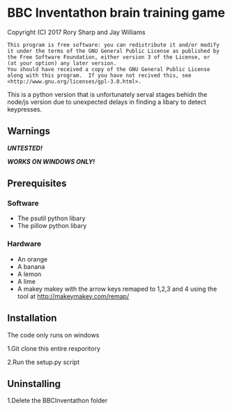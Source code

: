 # BBC Inventathon brain training game
Copyright (C) 2017  Rory Sharp and Jay Williams
    
    This program is free software: you can redistribute it and/or modify
    it under the terms of the GNU General Public License as published by
    the Free Software Foundation, either version 3 of the License, or
    (at your option) any later version.
    You should have received a copy of the GNU General Public License
    along with this program.  If you have not recived this, see <http://www.gnu.org/licenses/gpl-3.0.html>.

This is a python version that is unfortunately serval stages behidn the node/js version due to unexpected delays in finding a libary to detect keypresses.

## Warnings

**_UNTESTED!_**

**_WORKS ON WINDOWS ONLY!_**
## Prerequisites
### Software
* The psutil python libary
* The pillow python libary
### Hardware
* An orange
* A banana
* A lemon
* A lime
* A makey makey with the arrow keys remaped to 1,2,3 and 4 using the tool at <http://makeymakey.com/remap/>
## Installation
The code only runs on windows

1.Git clone this entire resporitory

2.Run the setup.py script
## Uninstalling

1.Delete the BBCInventathon folder
